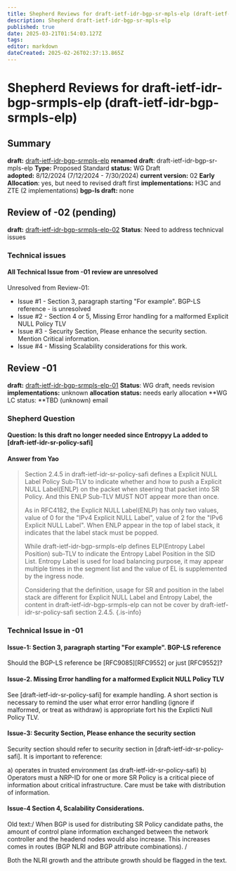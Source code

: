 ```yaml
---
title: Shepherd Reviews for draft-ietf-idr-bgp-sr-mpls-elp (draft-ietf-idr-bgp-srmpls-elp)
description: Shepherd draft-ietf-idr-bgp-sr-mpls-elp
published: true
date: 2025-03-21T01:54:03.127Z
tags: 
editor: markdown
dateCreated: 2025-02-26T02:37:13.865Z
---
```


# Shepherd Reviews for draft-ietf-idr-bgp-srmpls-elp (draft-ietf-idr-bgp-srmpls-elp)

## Summary 
**draft:**  [draft-ietf-idr-bgp-srmpls-elp](https://datatracker.ietf.org/doc/html/draft-ietf-idr-bgp-srmpls-elp)
**renamed draft**: draft-ietf-idr-bgp-sr-mpls-elp
**Type:** Proposed Standard 
**status:** WG Draft  
**adopted:**  8/12/2024 (7/12/2024 - 7/30/2024) 
**current version:** 02
**Early Allocation**: yes, but need to revised draft first 
**implementations:** H3C and ZTE (2 implementations) 
**bgp-ls draft:** none


## Review of -02 (pending)
**draft:** [draft-ietf-idr-bgp-srmpls-elp-02](https://datatracker.ietf.org/doc/html/draft-ietf-idr-bgp-srmpls-elp-02)
**Status**: Need to address technicval issues 

### Technical issues 

#### All Technical Issue from -01 review are unresolved

Unresolved from Review-01: 
- Issue #1 - Section 3, paragraph starting "For example". BGP-LS reference - is unresolved 
- Issue #2 - Section 4 or 5, Missing Error handling for a malformed Explicit NULL Policy TLV 
- Issue #3 -  Security Section, Please enhance the security section. Mention Critical information. 
- Issue #4 - Missing Scalability considerations for this work. 


## Review -01 
**draft:** [draft-ietf-idr-bgp-srmpls-elp-01](https://datatracker.ietf.org/doc/html/draft-ietf-idr-bgp-srmpls-elp-01)
**Status**: WG draft, needs revision 
**implementations:** unknown 
**allocation status:** needs early allocation 
**WG LC status: **TBD (unknown)
email

### Shepherd Question

#### Question:  Is this draft no longer needed since Entropyy La added to [draft-ietf-idr-sr-policy-safi]
 
#### Answer from Yao 
> Section 2.4.5 in draft-ietf-idr-sr-policy-safi defines a Explicit NULL Label Policy Sub-TLV to indicate whether and how to push a Explicit NULL Label(ENLP) on the packet when steering that packet into SR Policy. And this ENLP Sub-TLV MUST NOT appear more than once.
> 
> As in RFC4182, the Explicit NULL Label(ENLP) has only two values, value of 0 for the "IPv4 Explicit NULL Label", value of 2 for the "IPv6 Explicit NULL Label". When ENLP appear in the top of label stack, it indicates that the label stack must be popped.
> 
> While draft-ietf-idr-bgp-srmpls-elp defines  ELP(Entropy Label Position) sub-TLV to indicate the Entropy Label Position in the SID List. Entropy Label is used for load balancing purpose, it may appear multiple times in the segment list and the value of EL is supplemented by the ingress node.
> 
> Considering that the definition, usage for SR and position in the label stack are different for Explicit NULL Label and Entropy Label,  the content in draft-ietf-idr-bgp-srmpls-elp can not be cover by draft-ietf-idr-sr-policy-safi section 2.4.5.
> {.is-info}


### Technical Issue in -01  

#### Issue-1:  Section 3, paragraph starting "For example". BGP-LS reference

Should the BGP-LS reference be [RFC9085][RFC9552] or just [RFC9552]? 


#### Issue-2. Missing Error handling for a malformed Explicit NULL Policy TLV 

See [draft-ietf-idr-sr-policy-safi] for example handling.  A short section is necessary 
to remind the user what error error handling (ignore if malformed, or 
treat as withdraw) is appropriate fort his the Explicti Null Policy TLV. 

#### Issue-3: Security Section, Please enhance the security section 
Security section should refer to security section in 
[draft-ietf-idr-sr-policy-safi]. It is important to reference:

a) operates in trusted environment (as draft-ietf-idr-sr-policy-safi)
b) Operators must a NRP-ID for one or more SR Policy is a critical piece of 
information about critical infrastructure.  Care must be take 
with distribution of information.   
   
  
#### Issue-4 Section 4, Scalability Considerations. 

Old text:/ When BGP is
   used for distributing SR Policy candidate paths, the amount of
   control plane information exchanged between the network controller
   and the headend nodes would also increase. This increases comes in 
   routes (BGP NLRI and BGP attribute combinations). / 
   
 Both the NLRI growth and the attribute growth should be flagged in the text. 


